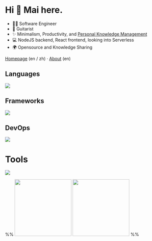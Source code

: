 # Hi 👋 Mai here.

- 🧑‍💻 Software Engineer
- 🎸 Guitarist
- ✨ Minimalism, Productivity, and [Personal Knowledge Management](https://en.wikipedia.org/wiki/Personal_knowledge_management)
- 💻 NodeJS backend, React frontend, looking into Serverless
- 🌍 Opensource and Knowledge Sharing

[Homepage](https://maizehsu.me/) (en / zh) · [About](https://maizehsu.me/about/) (en)

## Languages

<p>
  <a href="https://skillicons.dev">
    <img src="https://skillicons.dev/icons?i=cpp,py,js,ts,html,css,java,rust,c,lua" />
  </a>
</p>

## Frameworks

<p>
  <a href="https://skillicons.dev">
    <img src="https://skillicons.dev/icons?i=react,nodejs,express,redux,nextjs,tailwind,spring,flask,django,webpack,vite,cmake,maven,babel" />
  </a>
</p>

## DevOps

<p>
  <a href="https://skillicons.dev">
    <img src="https://skillicons.dev/icons?i=aws,mongodb,postgres,mysql,docker,jenkins,cloudflare,linux,bash,regex" />
  </a>
</p>

# Tools

<p>
  <a href="https://skillicons.dev">
    <img src="https://skillicons.dev/icons?i=md,latex,figma,git,github,gitlab,postman,vscode,vim" />
  </a>
</p>


%% <img src="https://github-readme-stats-one-bice.vercel.app/api?username=maizehsu&count_private=true&theme=calm&show_icons=true&include_all_commits=true&role=OWNER,ORGANIZATION_MEMBER,COLLABORATOR" height="185px" /> <img src="https://github-readme-stats-one-bice.vercel.app/api/top-langs/?username=maizehsu&layout=compact&langs_count=8&theme=calm&role=OWNER,ORGANIZATION_MEMBER" height="185px" /> %%
